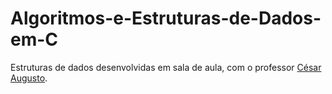 # Algoritmos-e-Estruturas-de-Dados-em-C

Estruturas de dados desenvolvidas em sala de aula, com o professor [César Augusto](https://numeros.icomp.ufam.edu.br/cesar).
